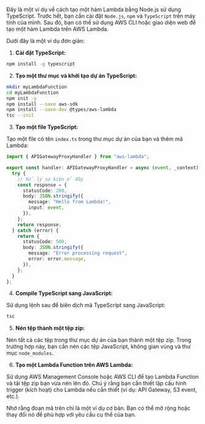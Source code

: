 Đây là một ví dụ về cách tạo một hàm Lambda bằng Node.js sử dụng TypeScript. Trước hết, bạn cần cài đặt `Node.js`, `npm` và `TypeScript` trên máy tính của mình. Sau đó, bạn có thể sử dụng AWS CLI hoặc giao diện web để tạo một hàm Lambda trên AWS Lambda.

Dưới đây là một ví dụ đơn giản:

1. **Cài đặt TypeScript:**

```bash
npm install -g typescript
```

2. **Tạo một thư mục và khởi tạo dự án TypeScript:**

```bash
mkdir myLambdaFunction
cd myLambdaFunction
npm init -y
npm install --save aws-sdk
npm install --save-dev @types/aws-lambda
tsc --init
```

3. **Tạo một file TypeScript:**

Tạo một file có tên `index.ts` trong thư mục dự án của bạn và thêm mã Lambda:

```typescript
import { APIGatewayProxyHandler } from "aws-lambda";

export const handler: APIGatewayProxyHandler = async (event, _context) => {
  try {
    // Xử lý sự kiện ở đây
    const response = {
      statusCode: 200,
      body: JSON.stringify({
        message: "Hello from Lambda!",
        input: event,
      }),
    };
    return response;
  } catch (error) {
    return {
      statusCode: 500,
      body: JSON.stringify({
        message: "Error processing request",
        error: error.message,
      }),
    };
  }
};
```

4. **Compile TypeScript sang JavaScript:**

Sử dụng lệnh sau để biên dịch mã TypeScript sang JavaScript:

```bash
tsc
```

5. **Nén tệp thành một tệp zip:**

Nén tất cả các tệp trong thư mục dự án của bạn thành một tệp zip. Trong trường hợp này, bạn cần nén các tệp JavaScript, không gian vùng và thư mục `node_modules`.

6. **Tạo một Lambda Function trên AWS Lambda:**

Sử dụng AWS Management Console hoặc AWS CLI để tạo Lambda Function và tải tệp zip bạn vừa nén lên đó. Chú ý rằng bạn cần thiết lập cấu hình trigger (kích hoạt) cho Lambda nếu cần thiết (ví dụ: API Gateway, S3 event, etc.).

Nhớ rằng đoạn mã trên chỉ là một ví dụ cơ bản. Bạn có thể mở rộng hoặc thay đổi nó để phù hợp với yêu cầu cụ thể của bạn.
